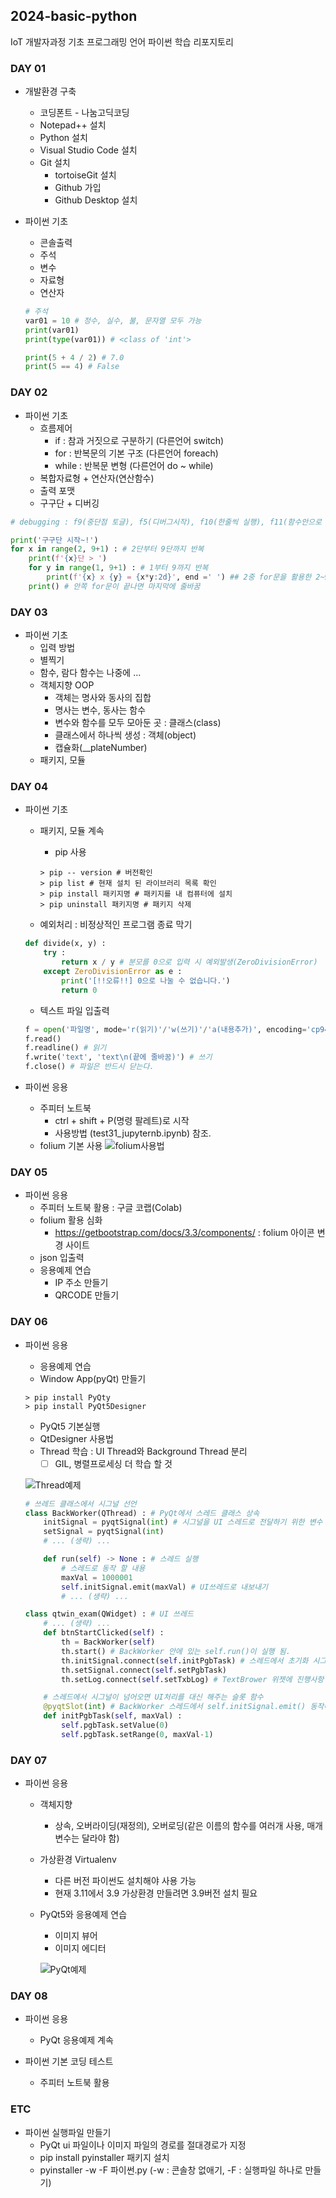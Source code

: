 ## 2024-basic-python
IoT 개발자과정 기초 프로그래밍 언어 파이썬 학습 리포지토리



### DAY 01

- 개발환경 구축
    - 코딩폰트 - 나눔고딕코딩
    - Notepad++ 설치
    - Python 설치
    - Visual Studio Code 설치
    - Git 설치
        - tortoiseGit 설치
        - Github 가입
        - Github Desktop 설치

- 파이썬 기초
    - 콘솔출력
    - 주석
    - 변수
    - 자료형
    - 연산자
    ```python
    # 주석
    var01 = 10 # 정수, 실수, 불, 문자열 모두 가능
    print(var01)
    print(type(var01)) # <class of 'int'>

    print(5 + 4 / 2) # 7.0
    print(5 == 4) # False
    ```


### DAY 02

- 파이썬 기초
    - 흐름제어
        - if : 참과 거짓으로 구분하기 (다른언어 switch)
        - for : 반복문의 기본 구조 (다른언어 foreach)
        - while : 반복문 변형 (다른언어 do ~ while)
    - 복합자료형 + 연산자(연산함수)
    - 출력 포맷
    - 구구단 + 디버깅
```python
# debugging : f9(중단점 토글), f5(디버그시작), f10(한줄씩 실행), f11(함수안으로 진입) > 이후 조사식 확인

print('구구단 시작~!')
for x in range(2, 9+1) : # 2단부터 9단까지 반복
    print(f'{x}단 > ')
    for y in range(1, 9+1) : # 1부터 9까지 반복
        print(f'{x} x {y} = {x*y:2d}', end =' ') ## 2중 for문을 활용한 2~9단까지. // end = ' ' > 엔터를 공백으로 변경
    print() # 안쪽 for문이 끝나면 마지막에 줄바꿈
```


### DAY 03

- 파이썬 기초
    - 입력 방법
    - 별찍기
    - 함수, 람다 함수는 나중에 ... 
    - 객체지향 OOP
        - 객체는 명사와 동사의 집합
        - 명사는 변수, 동사는 함수
        - 변수와 함수를 모두 모아둔 곳 : 클래스(class)
        - 클래스에서 하나씩 생성 : 객체(object)
        - 캡슐화(__plateNumber)
    - 패키지, 모듈



### DAY 04

- 파이썬 기초
    - 패키지, 모듈 계속
        - pip 사용
        ```shell
        > pip -- version # 버전확인
        > pip list # 현재 설치 된 라이브러리 목록 확인
        > pip install 패키지명 # 패키지를 내 컴퓨터에 설치
        > pip uninstall 패키지명 # 패키지 삭제
        ```

    - 예외처리 : 비정상적인 프로그램 종료 막기
    ```python
    def divide(x, y) : 
        try :
            return x / y # 분모를 0으로 입력 시 예외발생(ZeroDivisionError)
        except ZeroDivisionError as e :
            print('[!!오류!!] 0으로 나눌 수 없습니다.')
            return 0
    ```

    - 텍스트 파일 입출력
    ```python
    f = open('파일명', mode='r(읽기)'/'w(쓰기)'/'a(내용추가)', encoding='cp949(한국어)'/'utf-8(만국 공통어)')
    f.read()
    f.readline() # 읽기
    f.write('text', 'text\n(끝에 줄바꿈)') # 쓰기
    f.close() # 파일은 반드시 닫는다.
    ```

- 파이썬 응용
    - 주피터 노트북
        - ctrl + shift + P(명령 팔레트)로 시작
        - 사용방법 (test31_jupyternb.ipynb) 참조.
    - folium 기본 사용
    ![folium사용법](https://raw.githubusercontent.com/y7pWuXAq/basic-python-2024/main/images/python_001.png)


### DAY 05

- 파이썬 응용
    - 주피터 노트북 활용 : 구글 코랩(Colab)
    - folium 활용 심화
        - https://getbootstrap.com/docs/3.3/components/ : folium 아이콘 변경 사이트
    - json 입출력
    - 응용예제 연습
        - IP 주소 만들기
        - QRCODE 만들기



### DAY 06
- 파이썬 응용
    - 응용예제 연습
    - Window App(pyQt) 만들기

    ```shell
    > pip install PyQty
    > pip install PyQt5Designer
    ```

    - PyQt5 기본실행
    - QtDesigner 사용법
    - Thread 학습 : UI Thread와 Background Thread 분리
        - [ ] GIL, 병렬프로세싱 더 학습 할 것

    ![Thread예제](https://raw.githubusercontent.com/y7pWuXAq/basic-python-2024/main/images/python_003.gif)

    ```python
    # 쓰레드 클래스에서 시그널 선언
    class BackWorker(QThread) : # PyQt에서 스레드 클래스 상속
        initSignal = pyqtSignal(int) # 시그널을 UI 스레드로 전달하기 위한 변수 객체
        setSignal = pyqtSignal(int)
        # ... (생략) ...

        def run(self) -> None : # 스레드 실행
            # 스레드로 동작 할 내용
            maxVal = 1000001
            self.initSignal.emit(maxVal) # UI쓰레드로 내보내기
            # ... (생략) ...

    class qtwin_exam(QWidget) : # UI 쓰레드
        # ... (생략) ...
        def btnStartClicked(self) :
            th = BackWorker(self)
            th.start() # BackWorker 안에 있는 self.run()이 실행 됨.
            th.initSignal.connect(self.initPgbTask) # 스레드에서 초기화 시그널이 오면 initPgbTask 함수가 대신 처리
            th.setSignal.connect(self.setPgbTask)
            th.setLog.connect(self.setTxbLog) # TextBrower 위젯에 진행사항 출력
    
        # 스레드에서 시그널이 넘어오면 UI처리를 대신 해주는 슬롯 함수
        @pyqtSlot(int) # BackWorker 스레드에서 self.initSignal.emit() 동작해서 실행
        def initPgbTask(self, maxVal) :
            self.pgbTask.setValue(0)
            self.pgbTask.setRange(0, maxVal-1)
    ```

       

### DAY 07

- 파이썬 응용
    - 객체지향
        - 상속, 오버라이딩(재정의), 오버로딩(같은 이름의 함수를 여러개 사용, 매개변수는 달라야 함)
    
    - 가상환경 Virtualenv
        - 다른 버전 파이썬도 설치해야 사용 가능
        - 현재 3.11에서 3.9 가상환경 만들려면 3.9버전 설치 필요
    
    - PyQt5와 응용예제 연습
        - 이미지 뷰어
        - 이미지 에디터

        ![PyQt예제](https://raw.githubusercontent.com/y7pWuXAq/basic-python-2024/main/images/kitty01.png)



### DAY 08
- 파이썬 응용
    - PyQt 응용예제 계속

- 파이썬 기본 코딩 테스트
    - 주피터 노트북 활용



### ETC
- 파이썬 실행파일 만들기
    - PyQt ui 파일이나 이미지 파일의 경로를 절대경로가 지정
    - pip install pyinstaller 패키지 설치
    - pyinstaller -w -F 파이썬.py (-w : 콘솔창 없애기, -F : 실행파일 하나로 만들기)
